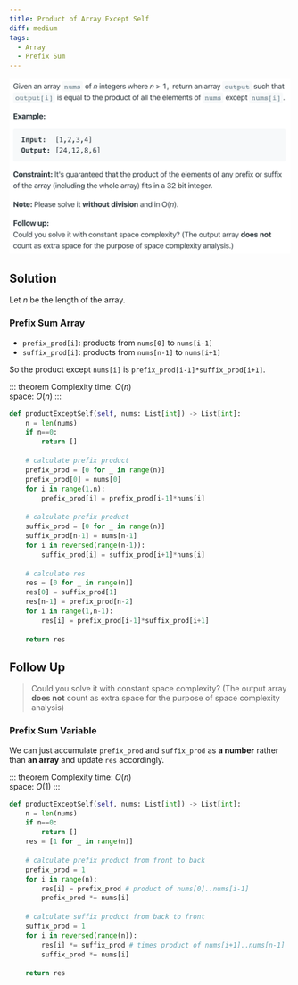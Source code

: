 ```yaml
---
title: Product of Array Except Self
diff: medium
tags:
  - Array
  - Prefix Sum
---
```


<img class="medium-zoom" src="/algo/product-of-array-except-self.png" alt="https://leetcode.com/problems/product-of-array-except-self">

## Solution

Let $n$ be the length of the array.

### Prefix Sum Array

- `prefix_prod[i]`: products from `nums[0]` to `nums[i-1]`
- `suffix_prod[i]`: products from `nums[n-1]` to `nums[i+1]`

So the product except `nums[i]` is `prefix_prod[i-1]*suffix_prod[i+1]`.

::: theorem Complexity
time: $O(n)$  
space: $O(n)$
:::

```py
def productExceptSelf(self, nums: List[int]) -> List[int]:
    n = len(nums)
    if n==0:
        return []

    # calculate prefix product
    prefix_prod = [0 for _ in range(n)]
    prefix_prod[0] = nums[0]
    for i in range(1,n):
        prefix_prod[i] = prefix_prod[i-1]*nums[i]

    # calculate prefix product
    suffix_prod = [0 for _ in range(n)]
    suffix_prod[n-1] = nums[n-1]
    for i in reversed(range(n-1)):
        suffix_prod[i] = suffix_prod[i+1]*nums[i]

    # calculate res
    res = [0 for _ in range(n)]
    res[0] = suffix_prod[1]
    res[n-1] = prefix_prod[n-2]
    for i in range(1,n-1):
        res[i] = prefix_prod[i-1]*suffix_prod[i+1]

    return res
```

## Follow Up

> Could you solve it with constant space complexity? (The output array **does not** count as extra space for the purpose of space complexity analysis)

### Prefix Sum Variable

We can just accumulate `prefix_prod` and `suffix_prod` as **a number** rather than **an array** and update `res` accordingly.

::: theorem Complexity
time: $O(n)$  
space: $O(1)$
:::

```py
def productExceptSelf(self, nums: List[int]) -> List[int]:
    n = len(nums)
    if n==0:
        return []
    res = [1 for _ in range(n)]

    # calculate prefix product from front to back
    prefix_prod = 1
    for i in range(n):
        res[i] = prefix_prod # product of nums[0]..nums[i-1]
        prefix_prod *= nums[i]

    # calculate suffix product from back to front
    suffix_prod = 1
    for i in reversed(range(n)):
        res[i] *= suffix_prod # times product of nums[i+1]..nums[n-1]
        suffix_prod *= nums[i]

    return res
```
